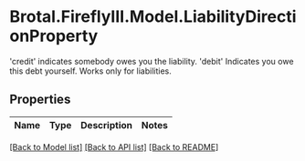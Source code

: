 # Brotal.FireflyIII.Model.LiabilityDirectionProperty
'credit' indicates somebody owes you the liability. 'debit' Indicates you owe this debt yourself. Works only for liabilities.

## Properties

Name | Type | Description | Notes
------------ | ------------- | ------------- | -------------

[[Back to Model list]](../../README.md#documentation-for-models) [[Back to API list]](../../README.md#documentation-for-api-endpoints) [[Back to README]](../../README.md)

